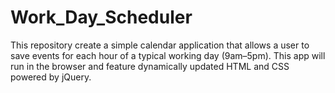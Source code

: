 # Work_Day_Scheduler
This repository create a simple calendar application that allows a user to save events for each hour of a typical working day (9am–5pm). This app will run in the browser and feature dynamically updated HTML and CSS powered by jQuery.
